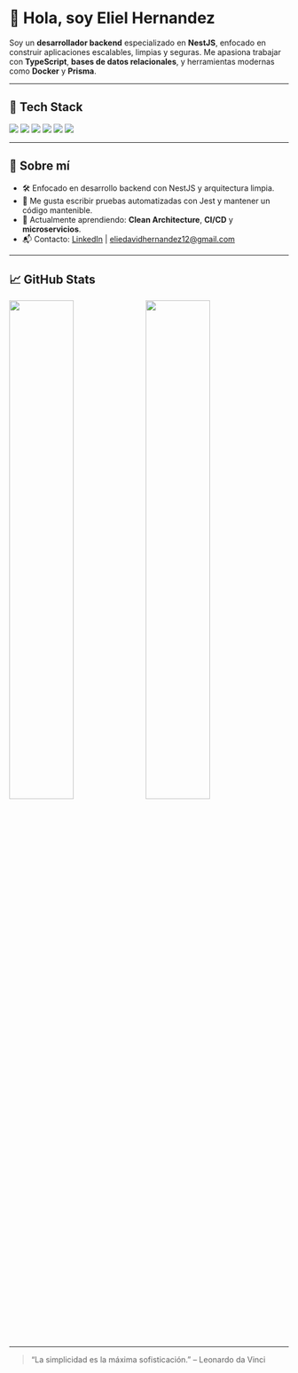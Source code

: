 # 👋 Hola, soy Eliel Hernandez

Soy un **desarrollador backend** especializado en **NestJS**, enfocado en construir aplicaciones escalables, limpias y seguras. Me apasiona trabajar con **TypeScript**, **bases de datos relacionales**, y herramientas modernas como **Docker** y **Prisma**.

---

## 🧰 Tech Stack

<div align="left">
  <img src="https://img.shields.io/badge/NestJS-E0234E?style=for-the-badge&logo=nestjs&logoColor=white" />
  <img src="https://img.shields.io/badge/TypeScript-3178C6?style=for-the-badge&logo=typescript&logoColor=white" />
  <img src="https://img.shields.io/badge/PostgreSQL-336791?style=for-the-badge&logo=postgresql&logoColor=white" />
  <img src="https://img.shields.io/badge/Prisma-2D3748?style=for-the-badge&logo=prisma&logoColor=white" />
  <img src="https://img.shields.io/badge/Docker-2496ED?style=for-the-badge&logo=docker&logoColor=white" />
  <img src="https://img.shields.io/badge/Jest-C21325?style=for-the-badge&logo=jest&logoColor=white" />
</div>

---

## 📌 Sobre mí

- 🛠️ Enfocado en desarrollo backend con NestJS y arquitectura limpia.
- 🧪 Me gusta escribir pruebas automatizadas con Jest y mantener un código mantenible.
- 🌱 Actualmente aprendiendo: **Clean Architecture**, **CI/CD** y **microservicios**.
- 📬 Contacto: [LinkedIn](https://www.linkedin.com/in/eliel-david-hernand%C3%A9z-vasqu%C3%A9z-b265642a3/) | eliedavidhernandez12@gmail.com

---

## 📈 GitHub Stats

<p align="left">
  <img src="https://github-readme-stats.vercel.app/api?username=EHVZ&show_icons=true&theme=radical" width="48%" />
  <img src="https://github-readme-streak-stats.herokuapp.com/?user=EHVZ&theme=radical" width="48%" />
</p>

---

> “La simplicidad es la máxima sofisticación.” – Leonardo da Vinci
